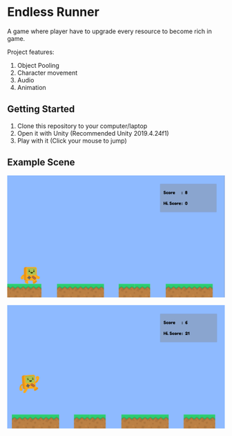 ﻿# Endless Runner

A game where player have to upgrade every resource to become rich in game. 

Project features:
1. Object Pooling
1. Character movement
1. Audio
1. Animation

## Getting Started
1. Clone this repository to your computer/laptop
1. Open it with Unity (Recommended Unity 2019.4.24f1)
1. Play with it (Click your mouse to jump)

## Example Scene

![Example1](images/gameplay1.PNG)

![Example1](images/gameplay2.PNG)